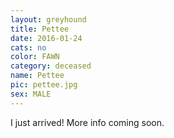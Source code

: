 ```yaml
---
layout: greyhound
title: Pettee
date: 2016-01-24
cats: no
color: FAWN
category: deceased
name: Pettee
pic: pettee.jpg
sex: MALE
---
```


I just arrived! More info coming soon.
